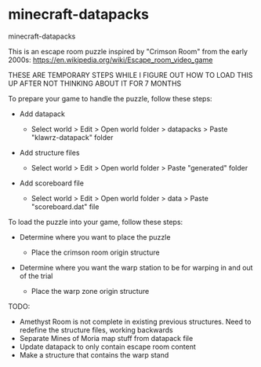 # minecraft-datapacks
minecraft-datapacks

This is an escape room puzzle inspired by "Crimson Room" from the early 2000s:
https://en.wikipedia.org/wiki/Escape_room_video_game

THESE ARE TEMPORARY STEPS WHILE I FIGURE OUT HOW TO LOAD THIS UP AFTER NOT THINKING ABOUT IT FOR 7 MONTHS

To prepare your game to handle the puzzle, follow these steps:

- Add datapack
  - Select world > Edit > Open world folder > datapacks > Paste "klawrz-datapack" folder
    
- Add structure files
  - Select world > Edit > Open world folder > Paste "generated" folder
    
- Add scoreboard file
  - Select world > Edit > Open world folder > data > Paste "scoreboard.dat" file
 
To load the puzzle into your game, follow these steps:

- Determine where you want to place the puzzle
  - Place the crimson room origin structure
 
- Determine where you want the warp station to be for warping in and out of the trial
  - Place the warp zone origin structure

TODO:

- Amethyst Room is not complete in existing previous structures. Need to redefine the structure files, working backwards
- Separate Mines of Moria map stuff from datapack file
- Update datapack to only contain escape room content
- Make a structure that contains the warp stand
